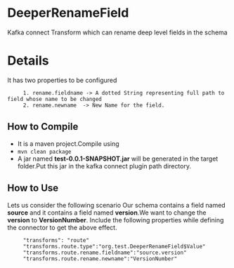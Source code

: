 # DeeperRenameField
Kafka connect Transform which can rename deep level fields in the schema

# Details
   It has two properties to be configured
        
         1. rename.fieldname -> A dotted String representing full path to field whose name to be changed
         2. rename.newname  -> New Name for the field.

## How to Compile 
   - It is a maven project.Compile using
   - `mvn clean package`
   - A jar named <b>test-0.0.1-SNAPSHOT.jar</b> will be generated in the target folder.Put this jar in the kafka connect plugin path directory.

## How to Use
   Lets us consider the following scenario
      Our schema contains a field named **source** and it contains a field named **version**.We want to change the **version** to **VersionNumber**.
      Include the following properties while defining the connector to get the above effect.
      
         "transforms": "route"
         "transforms.route.type":"org.test.DeeperRenameField$Value"
         "transforms.route.rename.fieldname":"source.version"
         "transforms.route.rename.newname":"VersionNumber"
